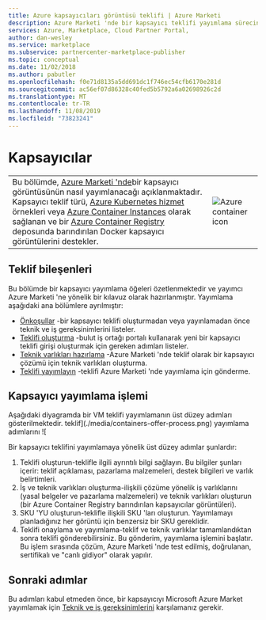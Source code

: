 ```yaml
---
title: Azure kapsayıcıları görüntüsü teklifi | Azure Marketi
description: Azure Marketi 'nde bir kapsayıcı teklifi yayımlama sürecine genel bakış.
services: Azure, Marketplace, Cloud Partner Portal,
author: dan-wesley
ms.service: marketplace
ms.subservice: partnercenter-marketplace-publisher
ms.topic: conceptual
ms.date: 11/02/2018
ms.author: pabutler
ms.openlocfilehash: f0e71d8135a5dd691dc1f746ec54cfb6170e281d
ms.sourcegitcommit: ac56ef07d86328c40fed5b5792a6a02698926c2d
ms.translationtype: MT
ms.contentlocale: tr-TR
ms.lasthandoff: 11/08/2019
ms.locfileid: "73823241"
---
```

# <a name="containers"></a>Kapsayıcılar

<table> <tr> <td>Bu bölümde, <a href="https://azuremarketplace.microsoft.com">Azure Marketi 'nde</a>bir kapsayıcı görüntüsünün nasıl yayımlanacağı açıklanmaktadır.  
Kapsayıcı teklif türü, <a href="https://docs.microsoft.com/azure/aks/index">Azure Kubernetes hizmet</a> örnekleri veya <a href="https://docs.microsoft.com/azure/container-instances/container-instances-overview">Azure Container Instances</a> olarak sağlanan ve bir <a href="https://docs.microsoft.com/azure/container-registry">Azure Container Registry</a> deposunda barındırılan Docker kapsayıcı görüntülerini destekler. </td> <td><img src="./media/container-icon.png"  alt="Azure container icon" /></td> </tr> </table>

## <a name="offer-components"></a>Teklif bileşenleri

Bu bölümde bir kapsayıcı yayımlama öğeleri özetlenmektedir ve yayımcı Azure Marketi 'ne yönelik bir kılavuz olarak hazırlanmıştır. Yayımlama aşağıdaki ana bölümlere ayrılmıştır:

- [Önkoşullar](./cpp-prerequisites.md) -bir kapsayıcı teklifi oluşturmadan veya yayınlamadan önce teknik ve iş gereksinimlerini listeler.
- [Teklifi oluşturma](./cpp-create-offer.md) -bulut iş ortağı portalı kullanarak yeni bir kapsayıcı teklifi girişi oluşturmak için gereken adımları listeler.
- [Teknik varlıkları hazırlama](./cpp-create-technical-assets.md) -Azure Marketi 'nde teklif olarak bir kapsayıcı çözümü için teknik varlıkları oluşturma.
- [Teklifi yayımlayın](./cpp-publish-offer.md) -teklifi Azure Marketi 'nde yayımlama için gönderme.

## <a name="container-publishing-process"></a>Kapsayıcı yayımlama işlemi

Aşağıdaki diyagramda bir VM teklifi yayımlamanın üst düzey adımları gösterilmektedir.
teklif](./media/containers-offer-process.png) yayımlama adımlarını ![

Bir kapsayıcı teklifini yayımlamaya yönelik üst düzey adımlar şunlardır:

1. Teklifi oluşturun-teklifle ilgili ayrıntılı bilgi sağlayın. Bu bilgiler şunları içerir: teklif açıklaması, pazarlama malzemeleri, destek bilgileri ve varlık belirtimleri.
2. İş ve teknik varlıkları oluşturma-ilişkili çözüme yönelik iş varlıklarını (yasal belgeler ve pazarlama malzemeleri) ve teknik varlıkları oluşturun (bir Azure Container Registry barındırılan kapsayıcılar görüntüleri).
3. SKU 'YU oluşturun-teklifle ilişkili SKU 'ları oluşturun. Yayımlamayı planladığınız her görüntü için benzersiz bir SKU gereklidir.
4. Teklifi onaylama ve yayımlama-teklif ve teknik varlıklar tamamlandıktan sonra teklifi gönderebilirsiniz. Bu gönderim, yayımlama işlemini başlatır. Bu işlem sırasında çözüm, Azure Marketi 'nde test edilmiş, doğrulanan, sertifikalı ve "canlı gidiyor" olarak yapılır.

## <a name="next-steps"></a>Sonraki adımlar

Bu adımları kabul etmeden önce, bir kapsayıcıyı Microsoft Azure Market yayımlamak için [Teknik ve iş gereksinimlerini](./cpp-prerequisites.md) karşılamanız gerekir.